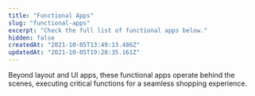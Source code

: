 ```yaml
---
title: "Functional Apps"
slug: "functional-apps"
excerpt: "Check the full list of functional apps below."
hidden: false
createdAt: "2021-10-05T13:49:13.486Z"
updatedAt: "2021-10-05T19:28:35.161Z"
---
```


Beyond layout and UI apps, these functional apps operate behind the scenes, executing critical functions for a seamless shopping experience. 

<Flex>

<WhatsNextCard
title="Checkout UI Custom"
description="Customize the UI of your store's checkout through the VTEX Admin."
linkTo="/docs/apps/vtex.checkout-ui-custom"
linkTitle="See more"
/>

<WhatsNextCard
title="Checkout UI Settings"
description="Export scripts to build a custom Checkout UI."
linkTo="/docs/apps/vtex.checkout-ui-settings"
linkTitle="See more"
/>

<WhatsNextCard
title="Product Context"
description="Fetch and access product data in your component."
linkTo="/docs/apps/vtex.product-context"
linkTitle="See more"
/>

<WhatsNextCard
title="Responsive Values"
description="Utility for using props that accept different values for different devices and media queries."
linkTo="/docs/apps/vtex.responsive-values"
linkTitle="See more"
/>

<WhatsNextCard
title="Store Icons"
description="Export the icons used in your storefront components."
linkTo="/docs/apps/vtex.store-icons"
linkTitle="See more"
/>

<WhatsNextCard
title="Store Sitemap"
description="Automatically generate a sitemap.xml file of your store."
linkTo="/docs/apps/vtex.store-sitemap"
linkTitle="See more"
/>

<WhatsNextCard
title="Telemarketing"
description="Enable call center operators to act on behalf of your store customers."
linkTo="/docs/apps/vtex.telemarketing"
linkTitle="See more"
/>

</Flex>
